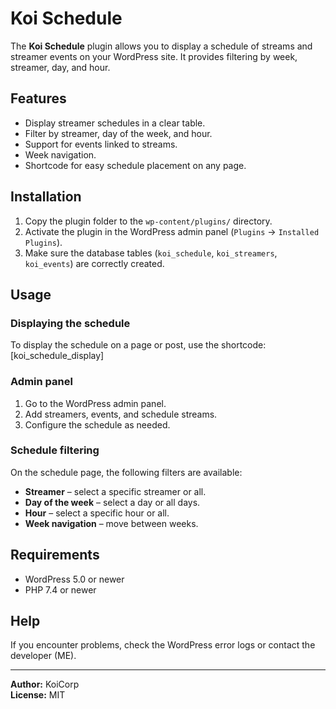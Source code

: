 # Koi Schedule

The **Koi Schedule** plugin allows you to display a schedule of streams and streamer events on your WordPress site. It provides filtering by week, streamer, day, and hour.

## Features

- Display streamer schedules in a clear table.
- Filter by streamer, day of the week, and hour.
- Support for events linked to streams.
- Week navigation.
- Shortcode for easy schedule placement on any page.

## Installation

1. Copy the plugin folder to the `wp-content/plugins/` directory.
2. Activate the plugin in the WordPress admin panel (`Plugins` → `Installed Plugins`).
3. Make sure the database tables (`koi_schedule`, `koi_streamers`, `koi_events`) are correctly created.

## Usage

### Displaying the schedule

To display the schedule on a page or post, use the shortcode: [koi_schedule_display]

### Admin panel

1. Go to the WordPress admin panel.
2. Add streamers, events, and schedule streams.
3. Configure the schedule as needed.

### Schedule filtering

On the schedule page, the following filters are available:
- **Streamer** – select a specific streamer or all.
- **Day of the week** – select a day or all days.
- **Hour** – select a specific hour or all.
- **Week navigation** – move between weeks.

## Requirements

- WordPress 5.0 or newer
- PHP 7.4 or newer

## Help

If you encounter problems, check the WordPress error logs or contact the developer (ME).

---

**Author:** KoiCorp  
**License:** MIT
